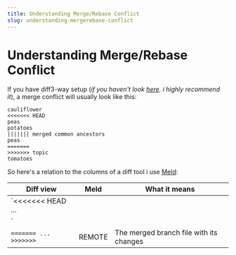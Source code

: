 ```yaml
---
title: Understanding Merge/Rebase Conflict
slug: understanding-mergerebase-conflict
---
```


# Understanding Merge/Rebase Conflict

If you have diff3-way setup (_if you haven't look [here][threeway]. i highly recommend it_), a merge conflict will usually look like this:

    cauliflower
    <<<<<<< HEAD
    peas
    potatoes
    ||||||| merged common ancestors
    peas
    =======
    >>>>>>> topic
    tomatoes

So here's a relation to the columns of a diff tool i use [Meld][meld]:

Diff view | Meld | What it means
 ---      | --- | ---
 `<<<<<<< HEAD ... ||||||||` | LOCAL | Your local branch file with your own changes
 `||||||| ... =======` | BASE | The file before any of your or the merge changes (common denominator)
 `======= ... >>>>>>>` | REMOTE | The merged branch file with its changes

[meld]: https://github.com/jonyeezs/gitreference/wiki/Getting-your-Git-up#setting-up-your-mergetool-i-use-meld
[threeway]: https://github.com/jonyeezs/gitreference/wiki/Getting-your-Git-up#show-the-common-ancestor-when-git-merge
